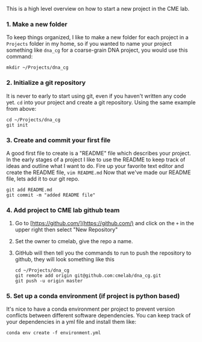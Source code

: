 This is a high level overview on how to start a new project in the CME lab.

### 1. Make a new folder

  To keep things organized, I like to make a new folder for each project in a `Projects` folder in my home, so if you wanted to name your project something like `dna_cg` for a coarse-grain DNA project, you would use this command: 
  ```
  mkdir ~/Projects/dna_cg
  ```

### 2. Initialize a git repository

  It is never to early to start using git, even if you haven't written any code yet. `cd` into your project and create a git repository. Using the same example from above:
  
  ```
  cd ~/Projects/dna_cg
  git init
  ```

### 3. Create and commit your first file

  A good first file to create is a "README" file which describes your project.
  In the early stages of a project I like to use the README to keep track of ideas and outline what I want to do.
  Fire up your favorite text editor and create the README file, `vim README.md`
  Now that we've made our README file, lets add it to our git repo.
  
  ```
  git add README.md
  git commit -m "added README file"
  ```

### 4. Add project to CME lab github team

  1. Go to [https://github.com/](https://github.com/) and click on the `+` in the upper right then select "New Repository"
  1. Set the owner to cmelab, give the repo a name.
  1. GitHub will then tell you the commands to run to push the repository to github, they will look something like this

     ```
     cd ~/Projects/dna_cg
     git remote add origin git@github.com:cmelab/dna_cg.git
     git push -u origin master
     ```

### 5. Set up a conda environment (if project is python based)

  It's nice to have a conda environment per project to prevent version conflicts between different software dependencies.
  You can keep track of your dependencies in a yml file and install them like:
  ```
  conda env create -f environment.yml
  ```
